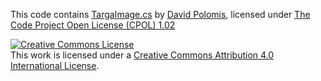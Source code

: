 This code contains <a href="http://www.codeproject.com/Articles/31702/NET-Targa-Image-Reader">TargaImage.cs</a> by <a href="http://www.codeproject.com/Members/David-Polomis">David Polomis</a>, licensed under <a rel="license" href ="http://www.codeproject.com/info/cpol10.aspx">The Code Project Open License (CPOL) 1.02</a>

<a rel="license" href="http://creativecommons.org/licenses/by/4.0/"><img alt="Creative Commons License" style="border-width:0" src="https://i.creativecommons.org/l/by/4.0/88x31.png" /></a><br />This work is licensed under a <a rel="license" href="http://creativecommons.org/licenses/by/4.0/">Creative Commons Attribution 4.0 International License</a>.